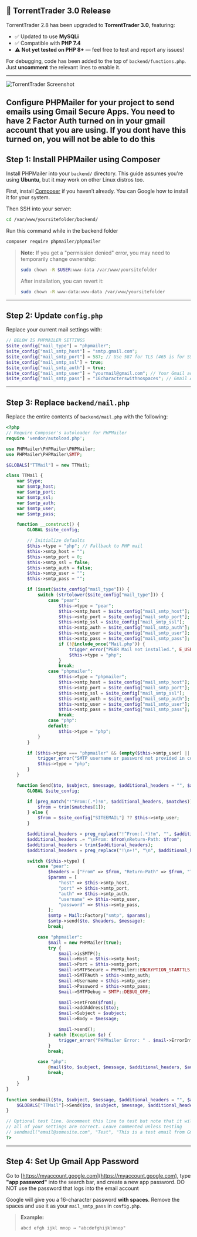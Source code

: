 ## 📢 TorrentTrader 3.0 Release

TorrentTrader 2.8 has been upgraded to **TorrentTrader 3.0**, featuring:

- ✅ Updated to use **MySQLi**
- ✅ Compatible with **PHP 7.4**
- ⚠️ **Not yet tested on PHP 8+** — feel free to test and report any issues!

For debugging, code has been added to the top of `backend/functions.php`.  
Just **uncomment** the relevant lines to enable it.

---

![TorrentTrader Screenshot](gitimage/1.jpg)

## Configure PHPMailer for your project to send emails using Gmail Secure Apps. You need to have 2 Factor Auth turned on in your gmail account that you are using. If you dont have this turned on, you will not be able to do this

## Step 1: Install PHPMailer using Composer

Install PHPMailer into your `backend/` directory. This guide assumes you're using **Ubuntu**, but it may work on other Linux distros too.

First, install [Composer](https://getcomposer.org/) if you haven’t already. You can Google how to install it for your system.

Then SSH into your server:

```bash
cd /var/www/yoursitefolder/backend/
```
Run this command while in the backend folder
```bash
composer require phpmailer/phpmailer
```

> **Note:** If you get a "permission denied" error, you may need to temporarily change ownership:
>
> ```bash
> sudo chown -R $USER:www-data /var/www/yoursitefolder
> ```
>
> After installation, you can revert it:
>
> ```bash
> sudo chown -R www-data:www-data /var/www/yoursitefolder
> ```

---

## Step 2: Update `config.php`

Replace your current mail settings with:

```php
// BELOW IS PHPMAILER SETTINGS
$site_config["mail_type"] = "phpmailer";
$site_config["mail_smtp_host"] = "smtp.gmail.com";
$site_config["mail_smtp_port"] = 587; // Use 587 for TLS (465 is for SSL)
$site_config["mail_smtp_ssl"] = true;
$site_config["mail_smtp_auth"] = true;
$site_config["mail_smtp_user"] = "yourmail@gmail.com"; // Your Gmail address
$site_config["mail_smtp_pass"] = "16characterswithnospaces"; // Gmail App Password (not your login password)
```

---

## Step 3: Replace `backend/mail.php`

Replace the entire contents of `backend/mail.php` with the following:

```php
<?php
// Require Composer's autoloader for PHPMailer
require 'vendor/autoload.php';

use PHPMailer\PHPMailer\PHPMailer;
use PHPMailer\PHPMailer\SMTP;

$GLOBALS["TTMail"] = new TTMail;

class TTMail {
    var $type;
    var $smtp_host;
    var $smtp_port;
    var $smtp_ssl;
    var $smtp_auth;
    var $smtp_user;
    var $smtp_pass;

    function __construct() {
        GLOBAL $site_config;

        // Initialize defaults
        $this->type = "php"; // Fallback to PHP mail
        $this->smtp_host = "";
        $this->smtp_port = 0;
        $this->smtp_ssl = false;
        $this->smtp_auth = false;
        $this->smtp_user = "";
        $this->smtp_pass = "";

        if (isset($site_config["mail_type"])) {
            switch (strtolower($site_config["mail_type"])) {
                case "pear":
                    $this->type = "pear";
                    $this->smtp_host = $site_config["mail_smtp_host"];
                    $this->smtp_port = $site_config["mail_smtp_port"];
                    $this->smtp_ssl = $site_config["mail_smtp_ssl"];
                    $this->smtp_auth = $site_config["mail_smtp_auth"];
                    $this->smtp_user = $site_config["mail_smtp_user"];
                    $this->smtp_pass = $site_config["mail_smtp_pass"];
                    if (!@include_once("Mail.php")) {
                        trigger_error("PEAR Mail not installed.", E_USER_WARNING);
                        $this->type = "php";
                    }
                    break;
                case "phpmailer":
                    $this->type = "phpmailer";
                    $this->smtp_host = $site_config["mail_smtp_host"];
                    $this->smtp_port = $site_config["mail_smtp_port"];
                    $this->smtp_ssl = $site_config["mail_smtp_ssl"];
                    $this->smtp_auth = $site_config["mail_smtp_auth"];
                    $this->smtp_user = $site_config["mail_smtp_user"];
                    $this->smtp_pass = $site_config["mail_smtp_pass"];
                    break;
                case "php":
                default:
                    $this->type = "php";
            }
        }

        if ($this->type === "phpmailer" && (empty($this->smtp_user) || empty($this->smtp_pass))) {
            trigger_error("SMTP username or password not provided in config.", E_USER_WARNING);
            $this->type = "php";
        }
    }

    function Send($to, $subject, $message, $additional_headers = "", $additional_parameters = "") {
        GLOBAL $site_config;

        if (preg_match("!^From:(.*)!m", $additional_headers, $matches)) {
            $from = trim($matches[1]);
        } else {
            $from = $site_config["SITEEMAIL"] ?? $this->smtp_user;
        }

        $additional_headers = preg_replace("!^From:(.*)!m", "", $additional_headers);
        $additional_headers .= "\nFrom: $from\nReturn-Path: $from";
        $additional_headers = trim($additional_headers);
        $additional_headers = preg_replace("!\n+!", "\n", $additional_headers);

        switch ($this->type) {
            case "pear":
                $headers = ["From" => $from, "Return-Path" => $from, "To" => $to, "Subject" => $subject];
                $params = [
                    "host" => $this->smtp_host,
                    "port" => $this->smtp_port,
                    "auth" => $this->smtp_auth,
                    "username" => $this->smtp_user,
                    "password" => $this->smtp_pass,
                ];
                $smtp = Mail::Factory("smtp", $params);
                $smtp->send($to, $headers, $message);
                break;

            case "phpmailer":
                $mail = new PHPMailer(true);
                try {
                    $mail->isSMTP();
                    $mail->Host = $this->smtp_host;
                    $mail->Port = $this->smtp_port;
                    $mail->SMTPSecure = PHPMailer::ENCRYPTION_STARTTLS;
                    $mail->SMTPAuth = $this->smtp_auth;
                    $mail->Username = $this->smtp_user;
                    $mail->Password = $this->smtp_pass;
                    $mail->SMTPDebug = SMTP::DEBUG_OFF;

                    $mail->setFrom($from);
                    $mail->addAddress($to);
                    $mail->Subject = $subject;
                    $mail->Body = $message;

                    $mail->send();
                } catch (Exception $e) {
                    trigger_error("PHPMailer Error: " . $mail->ErrorInfo, E_USER_WARNING);
                }
                break;

            case "php":
                @mail($to, $subject, $message, $additional_headers, $additional_parameters);
                break;
        }
    }
}

function sendmail($to, $subject, $message, $additional_headers = "", $additional_parameters = "") {
    $GLOBALS["TTMail"]->Send($to, $subject, $message, $additional_headers, $additional_parameters);
}

// Optional test line. Uncomment this line to test but note that it will send emails in rapid fashion repeatedly if
// all of your settings are correct. Leave commented unless testing
// sendmail("email@somesite.com", "Test", "This is a test email from Gmail!"); Add your email to the test line
?>
```

---

## Step 4: Set Up Gmail App Password

Go to [https://myaccount.google.com](https://myaccount.google.com), type **"app password"** into the search bar, and create a new app password. DO NOT use the password that logs into the email account

Google will give you a 16-character password **with spaces**. Remove the spaces and use it as your `mail_smtp_pass` in `config.php`.

> **Example:**
> ```text
> abcd efgh ijkl mnop → "abcdefghijklmnop"
> ```
